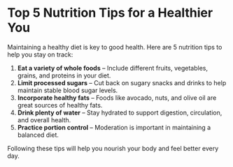 # Top 5 Nutrition Tips for a Healthier You

Maintaining a healthy diet is key to good health. Here are 5 nutrition tips to help you stay on track:

1. **Eat a variety of whole foods** – Include different fruits, vegetables, grains, and proteins in your diet.
2. **Limit processed sugars** – Cut back on sugary snacks and drinks to help maintain stable blood sugar levels.
3. **Incorporate healthy fats** – Foods like avocado, nuts, and olive oil are great sources of healthy fats.
4. **Drink plenty of water** – Stay hydrated to support digestion, circulation, and overall health.
5. **Practice portion control** – Moderation is important in maintaining a balanced diet.

Following these tips will help you nourish your body and feel better every day.
